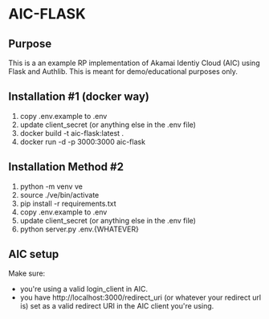 # AIC-FLASK

## Purpose

 This is a an example RP implementation of Akamai Identiy Cloud (AIC) using Flask and Authlib. This is meant for demo/educational purposes only.

## Installation #1 (docker way)

1. copy .env.example to .env
2. update client_secret (or anything else in the .env file)
3. docker build -t aic-flask:latest .
4. docker run -d -p 3000:3000 aic-flask

## Installation Method #2

1. python -m venv ve
2. source ./ve/bin/activate
3. pip install -r requirements.txt
4. copy .env.example to .env
5. update client_secret (or anything else in the .env file)
6. python server.py .env.{WHATEVER}

## AIC setup

Make sure:
- you're using a valid login_client in AIC.
- you have http://localhost:3000/redirect_uri (or whatever your redirect url is) set as a valid redirect URI in the AIC client you're using. 

